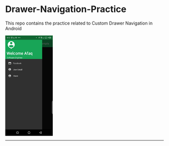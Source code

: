 # Drawer-Navigation-Practice
This repo contains the practice related to Custom Drawer Navigation in Android

<img align="center" src="https://github.com/AfaqShuaib09/Drawer-Navigation-Practice/blob/main/drawer_nav_app.jpeg" width="30%" height="50%">

----
